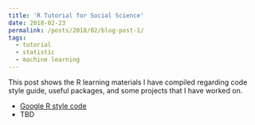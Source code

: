 ```yaml
---
title: 'R Tutorial for Social Science'
date: 2018-02-23
permalink: /posts/2018/02/blog-post-1/
tags:
  - tutorial
  - statistic
  - machine learning
---
```


This post shows the R learning materials I have compiled regarding code style guide, useful packages, and some projects that I have worked on.

* [Google R style code](/posts/2018/02/google-r-style-guide/)
* TBD
